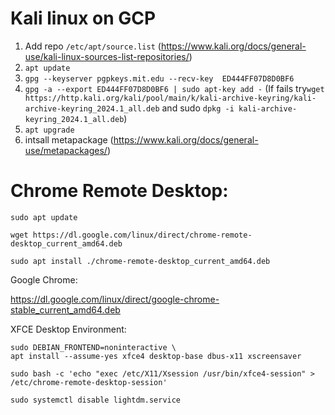 # Kali linux on GCP

1. Add repo ```/etc/apt/source.list``` (https://www.kali.org/docs/general-use/kali-linux-sources-list-repositories/)
2. ```apt update```
3. ```gpg --keyserver pgpkeys.mit.edu --recv-key  ED444FF07D8D0BF6```
4. ```gpg -a --export ED444FF07D8D0BF6 | sudo apt-key add -```
   (If fails try```wget https://http.kali.org/kali/pool/main/k/kali-archive-keyring/kali-archive-keyring_2024.1_all.deb``` and
   sudo ```dpkg -i kali-archive-keyring_2024.1_all.deb```)
7. ```apt upgrade```
8. intsall metapackage (https://www.kali.org/docs/general-use/metapackages/)



# Chrome Remote Desktop:


```
sudo apt update
```
 
```
wget https://dl.google.com/linux/direct/chrome-remote-desktop_current_amd64.deb
```

```
sudo apt install ./chrome-remote-desktop_current_amd64.deb 
```
Google Chrome:
 
https://dl.google.com/linux/direct/google-chrome-stable_current_amd64.deb
 
XFCE Desktop Environment:
 
```
sudo DEBIAN_FRONTEND=noninteractive \
apt install --assume-yes xfce4 desktop-base dbus-x11 xscreensaver

```

```
sudo bash -c 'echo "exec /etc/X11/Xsession /usr/bin/xfce4-session" > /etc/chrome-remote-desktop-session'

```
 
 
```
sudo systemctl disable lightdm.service
```
